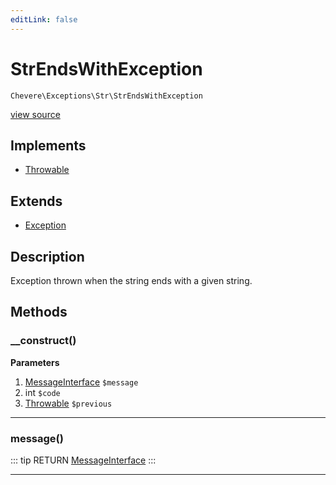 ```yaml
---
editLink: false
---
```


# StrEndsWithException

`Chevere\Exceptions\Str\StrEndsWithException`

[view source](https://github.com/chevere/chevere/blob/master/exceptions/Str/StrEndsWithException.php)

## Implements

- [Throwable](https://www.php.net/manual/class.throwable)

## Extends

- [Exception](../Core/Exception.md)

## Description

Exception thrown when the string ends with a given string.

## Methods

### __construct()

**Parameters**

1. [MessageInterface](../../Interfaces/Message/MessageInterface.md) `$message`
2. int `$code`
3. [Throwable](https://www.php.net/manual/class.throwable) `$previous`

---

### message()

::: tip RETURN
[MessageInterface](../../Interfaces/Message/MessageInterface.md)
:::

---
